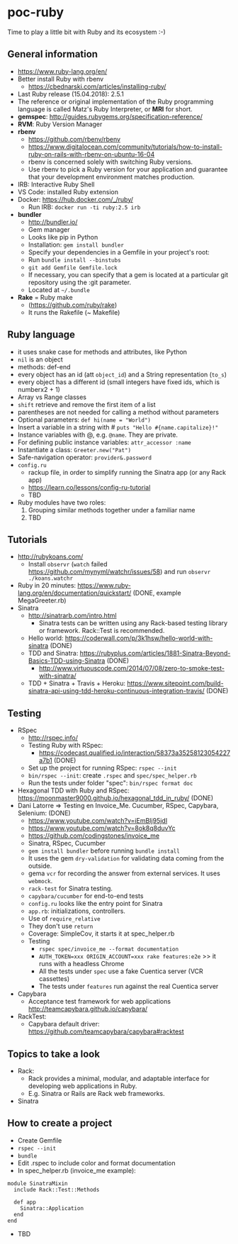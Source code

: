 # poc-ruby
Time to play a little bit with Ruby and its ecosystem :-)

## General information
* https://www.ruby-lang.org/en/
* Better install Ruby with rbenv
    * https://cbednarski.com/articles/installing-ruby/
* Last Ruby release (15.04.2018): 2.5.1
* The reference or original implementation of the Ruby programming language is called Matz's Ruby Interpreter, or **MRI** for short.
* **gemspec**: http://guides.rubygems.org/specification-reference/
* **RVM**: Ruby Version Manager
* **rbenv**
    * https://github.com/rbenv/rbenv
    * https://www.digitalocean.com/community/tutorials/how-to-install-ruby-on-rails-with-rbenv-on-ubuntu-16-04
    * rbenv is concerned solely with switching Ruby versions.
    * Use rbenv to pick a Ruby version for your application and guarantee that your development environment matches production.
* IRB: Interactive Ruby Shell
* VS Code: installed Ruby extension
* Docker: https://hub.docker.com/_/ruby/
    * Run IRB: `docker run -ti ruby:2.5 irb`
* **bundler**
    * http://bundler.io/
    * Gem manager
    * Looks like pip in Python
    * Installation: `gem install bundler`
    * Specify your dependencies in a Gemfile in your project's root:
    * Run `bundle install --binstubs`
    * `git add Gemfile Gemfile.lock`
    * If necessary, you can specify that a gem is located at a particular git repository using the :git parameter.
    * Located at `~/.bundle`
* **Rake** = Ruby make
    * (https://github.com/ruby/rake)
    * It runs the Rakefile (~ Makefile)


## Ruby language
* it uses snake case for methods and attributes, like Python
* `nil` is an object
* methods: def-end
* every object has an id (att `object_id`) and a String representation (`to_s`)
* every object has a different id (small integers have fixed ids, which is numberx2 + 1)
* Array vs Range classes
* `shift` retrieve and remove the first item of a list
* parentheses are not needed for calling a method without parameters
* Optional parameters: `def hi(name = "World")`
* Insert a variable in a string with # `puts "Hello #{name.capitalize}!"`
* Instance variables with @, e.g. `@name`. They are private.
* For defining public instance variables: `attr_accessor :name`
* Instantiate a class: `Greeter.new("Pat")`
* Safe-navigation operator: `provider&.password`
* `config.ru`
    * rackup file, in order to simplify running the Sinatra app (or any Rack app)
    * https://learn.co/lessons/config-ru-tutorial
    * TBD
* Ruby modules have two roles:
    1. Grouping similar methods together under a familiar name
    2. TBD


## Tutorials
* http://rubykoans.com/
    * Install `observr` (`watch` failed https://github.com/mynyml/watchr/issues/58) and run `observr ./koans.watchr`
* Ruby in 20 minutes: https://www.ruby-lang.org/en/documentation/quickstart/ (DONE, example MegaGreeter.rb)
* Sinatra
    * http://sinatrarb.com/intro.html
        * Sinatra tests can be written using any Rack-based testing library or framework. Rack::Test is recommended.
    * Hello world: https://coderwall.com/p/3k1hsw/hello-world-with-sinatra (DONE)
    * TDD and Sinatra: https://rubyplus.com/articles/1881-Sinatra-Beyond-Basics-TDD-using-Sinatra (DONE)
        * http://www.virtuouscode.com/2014/07/08/zero-to-smoke-test-with-sinatra/
    * TDD + Sinatra + Travis + Heroku: https://www.sitepoint.com/build-sinatra-api-using-tdd-heroku-continuous-integration-travis/ (DONE)

## Testing
* RSpec
    * http://rspec.info/
    * Testing Ruby with RSpec:
        * https://codecast.qualified.io/interaction/58373a35258123054227a7b1 (DONE)
    * Set up the project for running RSpec: `rspec --init`
    * `bin/rspec --init`: create `.rspec` and `spec/spec_helper.rb`
    * Run the tests under folder "spec": `bin/rspec format doc`
* Hexagonal TDD with Ruby and RSpec: https://moonmaster9000.github.io/hexagonal_tdd_in_ruby/ (DONE)
* Dani Latorre => Testing en Invoice_Me. Cucumber, RSpec, Capybara, Selenium: (DONE)
    * https://www.youtube.com/watch?v=iEmBIj95jdI
    * https://www.youtube.com/watch?v=8ok8q8duvYc
    * https://github.com/codingstones/invoice_me
    * Sinatra, RSpec, Cucumber
    * `gem install bundler` before running `bundle install`
    * It uses the gem `dry-validation` for validating data coming from the outside.
    * gema `vcr` for recording the answer from external services. It uses `webmock`.
    * `rack-test` for Sinatra testing.
    * `capybara/cucumber` for end-to-end tests
    * `config.ru` looks like the entry point for Sinatra
    * `app.rb`: initializations, controllers.
    * Use of `require_relative`
    * They don't use `return`
    * Coverage: SimpleCov, it starts it at spec_helper.rb
    * Testing
        * `rspec spec/invoice_me --format documentation`
        * `AUTH_TOKEN=xxx ORIGIN_ACCOUNT=xxx rake features:e2e`  >> it runs with a headless Chrome
        * All the tests under `spec` use a fake Cuentica server (VCR cassettes)
        * The tests under `features` run against the real Cuentica server
* Capybara
    * Acceptance test framework for web applications http://teamcapybara.github.io/capybara/
* RackTest:
    * Capybara default driver: https://github.com/teamcapybara/capybara#racktest


## Topics to take a look
* Rack:
    * Rack provides a minimal, modular, and adaptable interface for developing web applications in Ruby.
    * E.g. Sinatra or Rails are Rack web frameworks.
* Sinatra


## How to create a project
* Create Gemfile
* `rspec --init`
* `bundle`
* Edit .rspec to include color and format documentation
* In spec_helper.rb (invoice_me example):
```
module SinatraMixin
  include Rack::Test::Methods

  def app
    Sinatra::Application
  end
end
```
* TBD